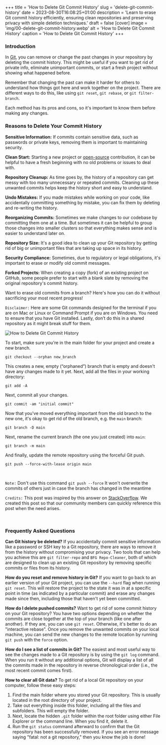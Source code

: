 +++
title = 'How to Delete Git Commit History'
slug = 'delete-git-commit-history'
date = 2023-08-30T16:08:25+01:00
description = 'Learn to erase Git commit history efficiently, ensuring clean repositories and preserving privacy with simple deletion techniques.'
draft = false
[cover]
image = 'img/00-delete-git-commit-history.webp'
alt = 'How to Delete Git Commit History'
caption = 'How to Delete Git Commit History'
+++

### Introduction

In [Git](/git-cheat-sheet), you can remove or change the past changes in your repository by deleting the commit history. This might be useful if you want to get rid of private info, eliminate unimportant commits, or start a fresh project without showing what happened before.

Remember that changing the past can make it harder for others to understand how things got here and work together on the project. There are different ways to do this, like using `git reset`, `git rebase`, or `git filter-branch`. 

Each method has its pros and cons, so it's important to know them before making any changes.
<br/>

### Reasons to Delete Your Commit History
**Sensitive Information:** If commits contain sensitive data, such as passwords or private keys, removing them is important to maintaining security.

**Clean Start:** Starting a new project or [open-source](https://github.com/codaholichq) contribution, it can be helpful to have a fresh beginning with no old problems or issues to deal with.

**Repository Cleanup:** As time goes by, the history of a repository can get messy with too many unnecessary or repeated commits. Cleaning up these unwanted commits helps keep the history short and easy to understand.

**Undo Mistakes:** If you made mistakes while working on your code, like accidentally committing something by mistake, you can fix them by deleting and re-writing the history.

**Reorganizing Commits:** Sometimes we make changes to our codebase by committing them one at a time. But sometimes it can be helpful to group those changes into smaller clusters so that everything makes sense and is easier to understand later on.

**Repository Size:** It's a good idea to clean up your Git repository by getting rid of big or unimportant files that are taking up space in its history.

**Security Compliance:** Sometimes, due to regulatory or legal obligations, it's important to erase or modify old commit messages.

**Forked Projects:** When creating a copy (fork) of an existing project on GitHub, some people prefer to start with a blank slate by removing the original repository's commit history.

Want to erase old commits from a branch? Here's how you can do it without sacrificing your most recent progress!

`Disclaimer:` Here are some Git commands designed for the terminal if you are on Mac or Linux or Command Prompt if you are on Windows. You need to ensure that you have Git installed. Lastly, don’t do this in a shared repository as it might break stuff for them.

![How to Delete Git Commit History](/img/01-delete-git-commit-history.webp)

To start, make sure you're in the main folder for your project and create a new branch.

```shell
git checkout --orphan new_branch
```

This creates a new, empty (“orphaned”) branch that is empty and doesn't have any changes made to it yet. Next, add all the files in your working directory:

```shell
git add -A
```

Next, commit all your changes.

```shell
git commit -am "initial commit"
```

Now that you've moved everything important from the old branch to the new one, it's okay to get rid of the old branch, e.g. the `main` branch:

```shell
git branch -D main
```

Next, rename the current branch (the one you just created) into `main`:

```shell
git branch -m main
```

And finally, update the remote repository using the forceful Git push.

```shell
git push --force-with-lease origin main
```

<br/>

`Note:` Don't use this command `git push --force`
It won't overwrite the commits of others just in case the branch has changed in the meantime

`Credits:` This post was inspired by this answer on [StackOverflow](https://stackoverflow.com/questions/13716658/how-to-delete-all-commit-history-in-github/26000395#26000395). We created this post so that our community members can quickly reference this post when the need arises.

<br/>

### Frequently Asked Questions

**Can Git history be deleted?**
If you accidentally commit sensitive information like a password or SSH key to a Git repository, there are ways to remove it from the history without compromising your privacy. Two tools that can help you achieve this are `git filter-repo` and `BFG Repo-Cleaner`, both of which are designed to clean up an existing Git repository by removing specific commits or files from its history.
<br/>

**How do you reset and remove history in Git?**
If you want to go back to an earlier version of your Git project, you can use the `--hard` flag when running `git reset`. This will restore the project to the state it was in at a specific point in time (as indicated by a particular commit) and erase any changes made since then, including those that haven't yet been committed.
<br/>

**How do I delete pushed commits?**
Want to get rid of some commit history on your Git repository? You have two options depending on whether the commits are close together at the top of your branch (like one after another). If they are, you can use `git reset`. Otherwise, it's better to do an "interactive rebase". Once you remove the unwanted commits on your local machine, you can send the new changes to the remote location by running `git push` with the `force` option.
<br/>

**How do I see a list of commits in Git?**
The easiest and most useful way to see the changes made to a Git repository is by using the `git log` command. When you run it without any additional options, Git will display a list of all the commits made in the repository in reverse chronological order (i.e., the most recent commit comes first).
<br/>

**How to clear all Git data?**
To get rid of a local Git repository on your computer, follow these easy steps:
1. Find the main folder where you stored your Git repository. This is usually located in the root directory of your project.
2. Take out everything inside this folder, including all the files and subfolders. This will empty the folder.
3. Next, locate the hidden `.git` folder within the root folder using either File Explorer or the command line. When you find it, delete it.
4. Run the `git status` command afterward to confirm that the Git repository has been successfully removed. If you see an error message saying "fatal: not a git repository," then you know the job is done!
